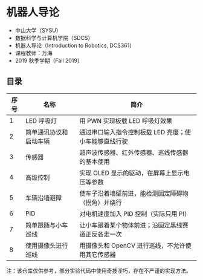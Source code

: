 # 机器人导论

* 中山大学（SYSU）
* 数据科学与计算机学院（SDCS）
* 机器人导论（Introduction to Robotics, DCS361）
* 课程教师：万海
* 2019 秋季学期（Fall 2019）



## 目录

| 序号 | 名称                   | 简介                                                  |
| ---- | ---------------------- | ----------------------------------------------------- |
| 1    | LED 呼吸灯             | 用 PWN 实现板载 LED 呼吸灯效果                        |
| 2    | 简单通讯协议和启动车辆 | 通过串口输入指令控制板载 LED 亮度；使小车能够直线行驶 |
| 3    | 传感器                 | 超声波传感器、红外传感器、巡线传感器的基本使用        |
| 4    | 高级控制               | 实现 OLED 显示的驱动，在屏幕上显示电压等参数          |
| 5    | 车辆沿墙避障           | 使车子沿着墙壁前进，能检测固定障碍物（拐角）并绕行    |
| 6    | PID                    | 对电机速度加入 PID 控制（实际只用 PI）                |
| 7    | 简单跟随与小车巡线     | 让小车跟着某个物体前进；沿固定黑线赛道正反各走一次    |
| 8    | 使用摄像头进行巡线     | 用摄像头和 OpenCV 进行巡线，不允许使用其它传感器      |

注：该仓库仅供参考，部分实验代码中使用奇技淫巧，存在不严谨的实现方法。